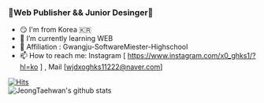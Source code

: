 ### 🎨Web Publisher && Junior Desinger🦄

<!--
**JeongTaehwan/JeongTaehwan** is a ✨ _special_ ✨ repository because its `README.md` (this file) appears on your GitHub profile.

Here are some ideas to get you started:
-->
- 😏 I'm from Korea 🇰🇷
- 🌱 I’m currently learning WEB
- 🏫 Affiliation : Gwangju-SoftwareMiester-Highschool
- 📫 How to reach me: Instagram [ <https://www.instagram.com/x0_ghks1/?hl=ko> ] , Mail [wjdxoghks11222@naver.com]

[![Hits](https://hits.seeyoufarm.com/api/count/incr/badge.svg?url=https%3A%2F%2Fgithub.com%2FJeongTaehwan%2Fhit-counter&count_bg=%230F019C&title_bg=%23FFFFFF&icon=css3.svg&icon_color=%231C00C2&title=hits&edge_flat=false)](https://hits.seeyoufarm.com)  
![JeongTaehwan's github stats](https://github-readme-stats.vercel.app/api?username=JeongTaehwan&show_icons=true&theme=tokyonight)  
